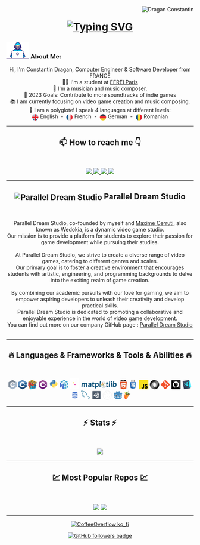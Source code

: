 <img align="right" src="https://visitor-badge.laobi.icu/badge?page_id=Dragan-Constantin/Dragan-Constantin" alt="Dragan Constantin">    

<h1 align="center">
    <a href="https://git.io/typing-svg">
        <img src="https://readme-typing-svg.demolab.com?font=Fira+Code&pause=1000&center=true&vCenter=true&width=435&lines=Hi+there%2C+I'm+Constantin%F0%9F%91%8B;aka+CoffeeOverflow+%E2%98%95" alt="Typing SVG" />
    </a>
  <!--<a href="https://git.io/typing-svg">
    <img src="https://readme-typing-svg.herokuapp.com/?lines=This+is+Halemo+GPA;Nice+to+meet+you+%F0%9F%91%8B&center=true&size=30">
  </a> -->
</h1>
   
###  <img src="/images/Developer.gif" alt="developer gif"  height="45px">  About Me:
<p align="center">
  Hi, I'm Constantin Dragan, Computer Engineer & Software Developer from FRANCE
  <br>
  👨‍🎓 I'm a student at <a href="https://www.efrei.fr/" target="_blank">EFREI Paris</a>
  <br>
  🎹 I'm a musician and music composer.
  <br>
  🥅 2023 Goals: Contribute to more soundtracks of indie games
  <br>
  📚 I am currently focusing on video game creation and music composing.
  <br>
  💭 I am a polyglote! I speak 4 languages at different levels:
  <br>
    <img align="center" alt="English" width="18px" src="https://raw.githubusercontent.com/Ollianels/myicons/main/flag-UnitedKingdom.png"> English &nbsp;-&nbsp;
    <img align="center" alt="French" width="18px" src="https://raw.githubusercontent.com/Ollianels/myicons/main/flag-France.png"> French &nbsp;-&nbsp;
    <img align="center" alt="German" width="18px" src="https://raw.githubusercontent.com/Ollianels/myicons/main/flag-Deutschland.png"> German &nbsp;-&nbsp;
    <img align="center" alt="Romanian" width="18px" src="https://raw.githubusercontent.com/Ollianels/myicons/main/flag-Romania.png"> Romanian
  <br>
</p>

<hr>
<h2 align="center">📫 How to reach me 👇</h2><br>
<p align="center">
    <a href="https://www.linkedin.com/in/dragan-constantin/">
        <img src="https://img.shields.io/badge/linkedin-%23008491.svg?&style=for-the-badge&logo=linkedin&logoColor=white" height=23>
    </a>
    <a href="mailto:constantin.dragan@efrei.net">
        <img src="https://img.shields.io/badge/mail-008491?style=for-the-badge&logo=microsoft-outlook&logoColor=white" height=23>
    </a>
    <a href="https://soundcloud.com/ollianels/">
        <img src="https://img.shields.io/badge/soundcloud-008491?style=for-the-badge&logo=soundcloud&logoColor=white" height=23>
    </a>
    <a href="https://www.constantin-dragan.com/">
        <img src="https://img.shields.io/badge/Website%20/%20Portfolio-%23008491.svg?style=for-the-badge&logo=about.me&logoColor=white" height=24>
    </a>
<!--     <img src="https://img.shields.io/badge/sound%20cloud-FF5500?style=for-the-badge&logo=soundcloud&logoColor=white" height=23> -->
<!--   <a href="https://github.com/Dragan-Constantin/"><img src="https://img.shields.io/badge/GitHub-100000?style=for-the-badge&logo=github&logoColor=white" height=23></a> -->

</p>

<hr>
<h2 align="center" style="vertical-align:middle;"> <img style="vertical-align:middle;" src="https://avatars.githubusercontent.com/u/134384272?s=200&v=4" alt="Parallel Dream Studio" height="35px"> Parallel Dream Studio </h2><br>
<p align="center">
    Parallel Dream Studio, co-founded by myself and <a href="https://github.com/Wedokia/">Maxime Cerruti</a>, also known as Wedokia, is a dynamic video game studio.
    <br>
    Our mission is to provide a platform for students to explore their passion for game development while pursuing their studies.
    <br><br>
    At Parallel Dream Studio, we strive to create a diverse range of video games, catering to different genres and scales.
    <br>
    Our primary goal is to foster a creative environment that encourages students with artistic, engineering, and programming backgrounds to delve into the exciting realm of game creation.
    <br><br>
    By combining our academic pursuits with our love for gaming, we aim to empower aspiring developers to unleash their creativity and develop practical skills.
    <br>
    Parallel Dream Studio is dedicated to promoting a collaborative and enjoyable experience in the world of video game development.
    <br>
    You can find out more on our company GitHub page : <a href="https://github.com/Parallel-Dream-Studio/">Parallel Dream Studio</a>
    <br><br>
</p>

<hr>
<h2 align="center">🔥 Languages & Frameworks & Tools & Abilities 🔥</h2><br>
<p align="center">
  <img title="C" height="25" src="images/c.svg">
  <img title="C++" height="25" src="images/cpp.svg"></code>
  <img title="Problem Solving" height="25" src="images/problemSolving.png">
  <img title="C#" height="25" src="images/cSharp.svg">
  <img title="Python" height="25" src="images/python-original.svg">
  <img title="Numpy" height="25" src="images/numpy.svg">
  <img title="Pandas" height="30" src="images/pandas-light.svg">
  <img title="Matplotlib" height="25" src="images/matplotlib.svg">
<!--   <img title="Seaborn" height="25" src="images/seaborn.svg"> -->
<!--   <img title="Scikit Learn" height="25" src="images/Scikit_learn.svg"> -->
  <img title="HTML5" height="25" src="images/html5.svg">
  <img title="CSS" height="25" src="images/css.svg">
  <img title="Javascript" height="25" src="images/javascript.svg">
  <img title="JSON" height="25" src="images/json.svg">
  <img title="Git" height="25" src="images/git-original.svg">
  <img title="GitHub" height="25" src="images/github.svg">
  <img title="Visual Studio Code" height="25" src="images/vscode.png">
  <img title="SQL" height="25" src="images/sql-icon.png">
  <img title="MySQL" height="25" src="images/mysql.svg">
  <img title="Unity 3D" height="25" src="images/unity3d.svg">
  <img title="Unreal Engine" height="25" src="images/ue4-icon-v2.png">
  <img title="Godot" height="25" src="images/Godot-icon.png">
  <img title="FL Studio" height="25" src="images/fl-studio-icon.png">
  
<!--   <code><img title="Microsoft Visual Studio" height="25" src="images/visualstudio.png"></code> -->
</p>
<hr>

<h2 align="center">⚡ Stats ⚡</h2>
<br>



<p align="center">
<a href="https://github.com/Dragan-Constantin/">
      <img width=325  src="https://github-readme-stats.vercel.app/api?username=Dragan-Constantin&show_icons=true&layout=compact&border_color=045b62&theme=transparent&hide_border=true" />
 </a>
</p>

<hr>
<h2 align="center">💹 Most Popular Repos 💹</h2>
<br>
<p align="center">
<a href="https://github.com/Dragan-Constantin/Tetris-S1-Project/">
  <img width=300 align="center" src="https://github-readme-stats.vercel.app/api/pin/?username=Dragan-Constantin&repo=Tetris-S1-Project&title_color=ffffff&text_color=c9cacc&icon_color=2bbc8a&bg_color=1d1f21" />
</a>    

<a href="https://github.com/Dragan-Constantin/Transverse-S2-Project/">
  <img width=300 align="center" src="https://github-readme-stats.vercel.app/api/pin/?username=Dragan-Constantin&repo=Transverse-S2-Project&title_color=ffffff&text_color=c9cacc&icon_color=2bbc8a&bg_color=1d1f21" />
</a>
  
</p>

<hr>
<p align="center">
  <a href="https://ko-fi.com/coffeeoverflow" target="_blank" ><img src="https://ko-fi.com/img/githubbutton_sm.svg" alt="CoffeeOverflow ko_fi" width="230"></a>
</p>
<!--
<p  align="center">
<img src="https://visitor-badge.laobi.icu/badge?page_id=Dragan-Constantin/Dragan-Constantin" alt="Dragan-Constantin"/>       
</p>
-->
<p align="center">
  <a href="https://www.github.com/Dragan-Constantin" target="_blank" rel="noreferrer"><img src="https://img.shields.io/github/followers/Dragan-Constantin?style=for-the-badge&color=282b2f&labelColor=0d1117&logo=github&logoColor=white" alt="GitHub followers badge" /></a>
</p>
